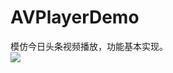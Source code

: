 # AVPlayerDemo
模仿今日头条视频播放，功能基本实现。
</br>
![](https://github.com/sym-/ScrollTableView/raw/master/MALAVPlayerDemo/AVPlayer.gif)
